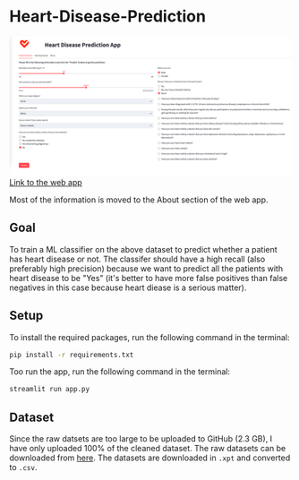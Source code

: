 # Heart-Disease-Prediction

![app screenshot](images/app_screenshot.png)
[Link to the web app](https://daniel-zm-fang-heart-disease-prediction-app-fdv13h.streamlitapp.com/)

Most of the information is moved to the About section of the web app.

## Goal
To train a ML classifier on the above dataset to predict whether a patient has heart disease or not. The classifer should have a high recall (also preferably high precision) because we want to predict all the patients with heart disease to be "Yes" (it's better to have more false positives than false negatives in this case because heart diease is a serious matter).

## Setup
To install the required packages, run the following command in the terminal:
```bash
pip install -r requirements.txt
```
Too run the app, run the following command in the terminal:
```bash
streamlit run app.py
```

## Dataset
Since the raw datsets are too large to be uploaded to GitHub (2.3 GB), I have only uploaded 100% of the cleaned dataset. The raw datasets can be downloaded from
[here](https://www.cdc.gov/brfss/annual_data/annual_data.htm). The datasets are downloaded in `.xpt` and converted to `.csv`.